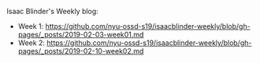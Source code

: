 Isaac Blinder's Weekly blog: 
- Week 1: https://github.com/nyu-ossd-s19/isaacblinder-weekly/blob/gh-pages/_posts/2019-02-03-week01.md
- Week 2: https://github.com/nyu-ossd-s19/isaacblinder-weekly/blob/gh-pages/_posts/2019-02-10-week02.md

